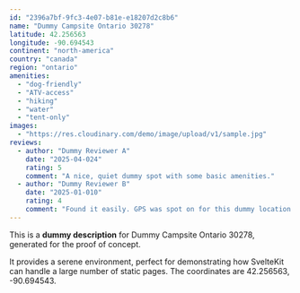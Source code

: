 ```yaml
---
id: "2396a7bf-9fc3-4e07-b81e-e18207d2c8b6"
name: "Dummy Campsite Ontario 30278"
latitude: 42.256563
longitude: -90.694543
continent: "north-america"
country: "canada"
region: "ontario"
amenities:
  - "dog-friendly"
  - "ATV-access"
  - "hiking"
  - "water"
  - "tent-only"
images:
  - "https://res.cloudinary.com/demo/image/upload/v1/sample.jpg"
reviews:
  - author: "Dummy Reviewer A"
    date: "2025-04-024"
    rating: 5
    comment: "A nice, quiet dummy spot with some basic amenities."
  - author: "Dummy Reviewer B"
    date: "2025-01-010"
    rating: 4
    comment: "Found it easily. GPS was spot on for this dummy location."
---
```


This is a **dummy description** for Dummy Campsite Ontario 30278, generated for the proof of concept.

It provides a serene environment, perfect for demonstrating how SvelteKit can handle a large number of static pages. The coordinates are 42.256563, -90.694543.
